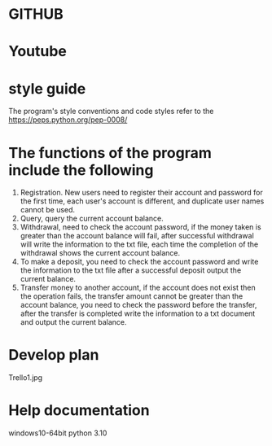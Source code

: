 # GITHUB

# Youtube


# style guide 

The program's style conventions and code styles refer to the https://peps.python.org/pep-0008/


# The functions of the program include the following

1. Registration. New users need to register their account and password for the first time, each user's account is different, and duplicate user names cannot be used.
2. Query, query the current account balance.
3. Withdrawal, need to check the account password, if the money taken is greater than the account balance will fail, after successful withdrawal will write the information to the txt file, each time the completion of the withdrawal shows the current account balance.
4. To make a deposit, you need to check the account password and write the information to the txt file after a successful deposit output the current balance.
5. Transfer money to another account, if the account does not exist then the operation fails, the transfer amount cannot be greater than the account balance, you need to check the password before the transfer, after the transfer is completed write the information to a txt document and output the current balance.

# Develop plan

Trello1.jpg

# Help documentation 

windows10-64bit
python 3.10